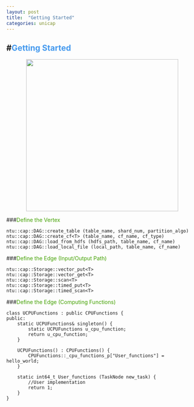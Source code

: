 ```yaml
---
layout: post
title:  "Getting Started"
categories: unicap
---
```

#<span style="color: #4499ee">Getting Started</span> 
---

<div  align="center">    
<img src="http://cap-ntu.github.io/UniCAP/img/unicap_start.jpg" width="400" />
</div>

###<span style="color: #43a102">Define the Vertex</span>

    ntu::cap::DAG::create_table (table_name, shard_num, partition_algo)
    ntu::cap::DAG::create_cf<T> (table_name, cf_name, cf_type)
    ntu::cap::DAG::load_from_hdfs (hdfs_path, table_name, cf_name)
    ntu::cap::DAG::load_local_file (local_path, table_name, cf_name)
    
###<span style="color: #43a102">Define the Edge (Input/Output Path)</span>

    ntu::cap::Storage::vector_put<T> 
    ntu::cap::Storage::vector_get<T>
    ntu::cap::Storage::scan<T>
    ntu::cap::Storage::timed_put<T> 
    ntu::cap::Storage::timed_scan<T>
    
###<span style="color: #43a102">Define the Edge (Computing Functions)</span>

    class UCPUFunctions : public CPUFunctions {
    public:
	    static UCPUFunctions& singleton() {
	        static UCPUFunctions u_cpu_function;
	        return u_cpu_function;
	    }
	
	    UCPUFunctions() : CPUFunctions() {
	        CPUFunctions::_cpu_functions_p["User_functions"] = hello_world;
	    }
	
	    static int64_t User_functions (TaskNode new_task) {
	        //User implementation
	        return 1;
	    }
    }